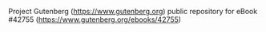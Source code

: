 Project Gutenberg (https://www.gutenberg.org) public repository for eBook #42755 (https://www.gutenberg.org/ebooks/42755)
